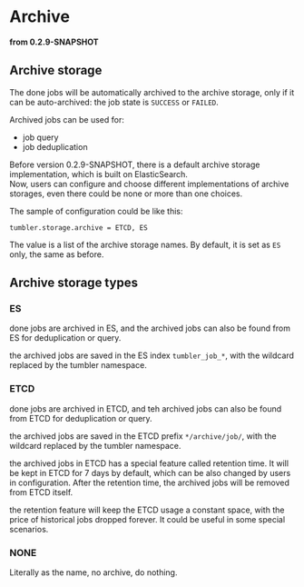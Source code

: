 # Archive

**from 0.2.9-SNAPSHOT**

## Archive storage

The done jobs will be automatically archived to the archive storage, only if it can be auto-archived: the job state is `SUCCESS` or `FAILED`.

Archived jobs can be used for:
- job query
- job deduplication

Before version 0.2.9-SNAPSHOT, there is a default archive storage implementation, which is built on ElasticSearch.  
Now, users can configure and choose different implementations of archive storages, even there could be none or more than one choices.

The sample of configuration could be like this:
```
tumbler.storage.archive = ETCD, ES
```
The value is a list of the archive storage names. By default, it is set as `ES` only, the same as before.

## Archive storage types

### ES
done jobs are archived in ES, and the archived jobs can also be found from ES for deduplication or query.

the archived jobs are saved in the ES index `tumbler_job_*`, with the wildcard replaced by the tumbler namespace.

### ETCD
done jobs are archived in ETCD, and teh archived jobs can also be found from ETCD for deduplication or query.

the archived jobs are saved in the ETCD prefix `*/archive/job/`, with the wildcard replaced by the tumbler namespace.

the archived jobs in ETCD has a special feature called retention time. It will be kept in ETCD for 7 days by default, which can be also changed by users in configuration. After the retention time, the archived jobs will be removed from ETCD itself.

the retention feature will keep the ETCD usage a constant space, with the price of historical jobs dropped forever. It could be useful in some special scenarios.

### NONE
Literally as the name, no archive, do nothing.
